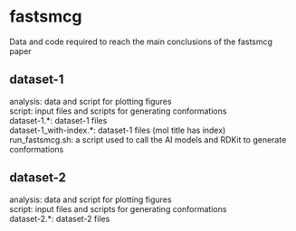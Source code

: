 # fastsmcg
Data and code required to reach the main conclusions of the fastsmcg paper

## dataset-1
analysis: data and script for plotting figures  
script: input files and scripts for generating conformations  
dataset-1.\*: dataset-1 files  
dataset-1_with-index.\*: dataset-1 files (mol title has index)  
run_fastsmcg.sh: a script used to call the AI models and RDKit to generate conformations  

## dataset-2
analysis: data and script for plotting figures  
script: input files and scripts for generating conformations  
dataset-2.\*: dataset-2 files  
